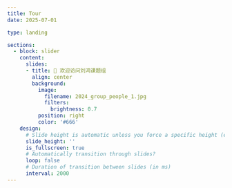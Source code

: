 ```yaml
---
title: Tour
date: 2025-07-01

type: landing

sections:
  - block: slider
    content:
      slides:
      - title: 👋 欢迎访问刘鸿课题组
        align: center
        background:
          image:
            filename: 2024_group_people_1.jpg
            filters:
              brightness: 0.7
          position: right
          color: '#666'
    design:
      # Slide height is automatic unless you force a specific height (e.g. '400px')
      slide_height: ''
      is_fullscreen: true
      # Automatically transition through slides?
      loop: false
      # Duration of transition between slides (in ms)
      interval: 2000
---
```

